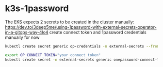 # k3s-1password

The EKS expects 2 secrets to be created in the cluster manually:
<https://dev.to/3deep5me/using-1password-with-external-secrets-operator-in-a-gitops-way-4lo4>
create connect token and 1password credentials manually for now

```bash
kubectl create secret generic op-credentials -n external-secrets --from-literal=1password-credentials.json="$(cat /path/to/1password-credentials.json | base64)"
```

```bash
export OP_CONNECT_TOKEN="your_connect_token"
kubectl create secret -n external-secrets generic onepassword-connect-token --from-literal=token=$OP_CONNECT_TOKEN
```
